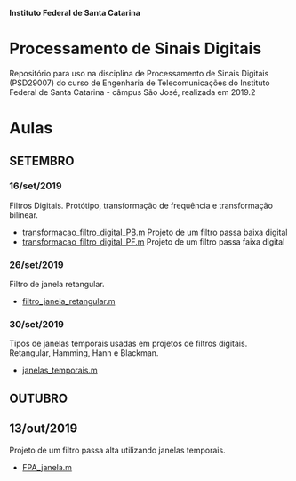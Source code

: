 **Instituto Federal de Santa Catarina**

# Processamento de Sinais Digitais 

Repositório para uso na disciplina de Processamento de Sinais Digitais (PSD29007) do curso de Engenharia de Telecomunicações do Instituto Federal de Santa Catarina - câmpus São José, realizada em 2019.2

# Aulas

## SETEMBRO

### 16/set/2019

Filtros Digitais. Protótipo, transformação de frequência e transformação bilinear.

- [transformacao_filtro_digital_PB.m](https://github.com/yanmartins/PSD29007/blob/master/transformacao_filtro_digital_PB.m)   Projeto de um filtro passa baixa digital
- [transformacao_filtro_digital_PF.m](https://github.com/yanmartins/PSD29007/blob/master/transformacao_filtro_digital_PF.m)   Projeto de um filtro passa faixa digital

### 26/set/2019

Filtro de janela retangular.

- [filtro_janela_retangular.m](https://github.com/yanmartins/PSD29007/blob/master/filtro_janela_retangular.m)

### 30/set/2019

Tipos de janelas temporais usadas em projetos de filtros digitais. Retangular, Hamming, Hann e Blackman.

- [janelas_temporais.m](https://github.com/yanmartins/PSD29007/blob/master/janelas_temporais.m)


## OUTUBRO

## 13/out/2019

Projeto de um filtro passa alta utilizando janelas temporais.

- [FPA_janela.m](https://github.com/yanmartins/PSD29007/blob/master/FPA_janela.m)
